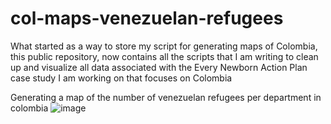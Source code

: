 # col-maps-venezuelan-refugees
What started as a way to store my script for generating maps of Colombia, this public repository, now contains all the scripts that I am writing to clean up and visualize all data associated with the Every Newborn Action Plan case study I am working on that focuses on Colombia

Generating a map of the number of venezuelan refugees per department in colombia
![image](https://user-images.githubusercontent.com/118022511/216467485-bb1b9861-c0fa-4eaf-824e-4907ddc1ef20.png)
